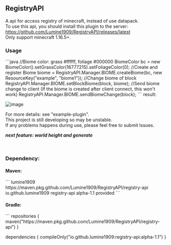 <h2>RegistryAPI</h2>

A api for access registry of minecraft, instead of use datapack.<br>
To use this api, you should install this plugin to the server: https://github.com/Lumine1909/RegistryAPI/releases/latest <br>
Only support minecraft 1.16.5+.
<h3>Usage</h3>
```java
//Biome color: grass #ffffff, foliage #000000
BiomeColor bc = new BiomeColor().setGrassColor(16777215).setFoliageColor(0);
//Create and register
Biome biome = RegistryAPI.Manager.BIOME.createBiome(bc, new ResourceKey("example", "biome1"));
//Change biome of block
RegistryAPI.Manager.BIOME.setBlockBiome(block, biome);
//Send biome change to client (If the biome is created after client connect, this won't work)
RegistryAPI.Manager.BIOME.sendBiomeChange(block);
```
result:

![image](https://github.com/Lumine1909/RegistryAPI/assets/133463833/eb0fb3fe-334d-476e-9812-d6a6fe096c0c)

For more details: see "example-plugin".<br>
This project is still developing so may be unstable.<br>
If any problems happens during use, please feel free to submit Issues.

***next feature: world height and generate***

<br><h3>Dependency:</h3>

<h4>Maven:</h4>
```
<repositories>
  <id>lumine1909</id>
  <url>https://maven.pkg.github.com/Lumine1909/RegistryAPI/registry-api</url>
</repositories>

<dependency>
  <groupId>io.github.lumine1909</groupId>
  <artifactId>registry-api</artifactId>
  <version>alpha-1.1</version>
  <scope>provided</scope>
</dependency>
```

<h4>Gradle:</h4>
```
repositories {
    maven("https://maven.pkg.github.com/Lumine1909/RegistryAPI/registry-api")
}


dependencies {
    compileOnly("io.github.lumine1909:registry-api:alpha-1.1")
}
```
